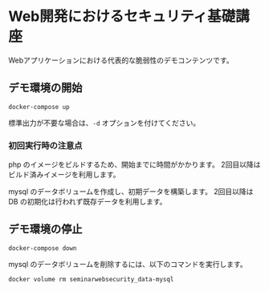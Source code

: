 # Web開発におけるセキュリティ基礎講座

Webアプリケーションにおける代表的な脆弱性のデモコンテンツです。

## デモ環境の開始

`docker-compose up`

標準出力が不要な場合は、`-d` オプションを付けてください。

### 初回実行時の注意点

php のイメージをビルドするため、開始までに時間がかかります。
2回目以降はビルド済みイメージを利用します。

mysql のデータボリュームを作成し、初期データを構築します。
2回目以降は DB の初期化は行われず既存データを利用します。

## デモ環境の停止

`docker-compose down`

mysql のデータボリュームを削除するには、以下のコマンドを実行します。

`docker volume rm seminarwebsecurity_data-mysql`
